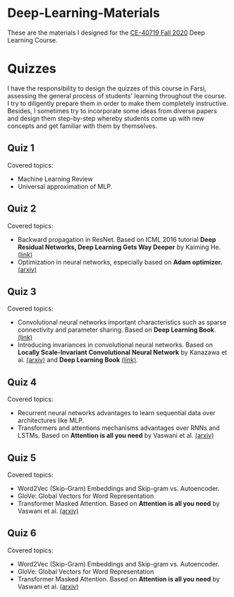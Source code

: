 # Deep-Learning-Materials
These are the materials I designed for the [CE-40719 Fall 2020](http://ce.sharif.edu/courses/99-00/1/ce719-1/index.php/section/syllabus/file/syllabus) Deep Learning Course. 

# Quizzes
I have the responsibility to design the quizzes of this course in Farsi, assessing the general process of students' learning throughout the course. I try to diligently prepare them in order to make them completely instructive. Besides, I sometimes try to incorporate some ideas from diverse papers and design them step-by-step whereby students come up with new concepts and get familiar with them by themselves.

## Quiz 1
Covered topics:
+ Machine Learning Review
+ Universal approximation of MLP.

## Quiz 2
Covered topics:
+ Backward propagation in ResNet. Based on ICML 2016 tutorial **Deep Residual Networks, Deep Learning Gets Way Deeper** by Kaiming He.[(link)](https://icml.cc/2016/tutorials/icml2016_tutorial_deep_residual_networks_kaiminghe.pdf)
+ Optimization in neural networks, especially based on **Adam optimizer.** [(arxiv)](https://arxiv.org/abs/1412.6980)

## Quiz 3
Covered topics:
+ Convolutional neural networks important characteristics such as sparse connectivity and parameter sharing. Based on **Deep Learning Book**. [(link)](https://www.deeplearningbook.org/)
+ Introducing invariances in convolutional neural networks. Based on **Locally Scale-Invariant Convolutional Neural Network** by Kanazawa et al. [(arxiv)](https://arxiv.org/pdf/1412.5104) and **Deep Learning Book** [(link)](https://www.deeplearningbook.org/).

## Quiz 4
Covered topics:
+ Recurrent neural networks advantages to learn sequential data over architectures like MLP.
+ Transformers and attentions mechanisms advantages over RNNs and LSTMs. Based on **Attention is all you need** by Vaswani et al. [(arxiv)](https://arxiv.org/abs/1706.03762)

## Quiz 5
Covered topics:
+ Word2Vec (Skip-Gram) Embeddings and Skip-gram vs. Autoencoder.
+ GloVe: Global Vectors for Word Representation
+ Transformer Masked Attention. Based on **Attention is all you need** by Vaswani et al. [(arxiv)](https://arxiv.org/abs/1706.03762)

## Quiz 6
Covered topics:
+ Word2Vec (Skip-Gram) Embeddings and Skip-gram vs. Autoencoder.
+ GloVe: Global Vectors for Word Representation
+ Transformer Masked Attention. Based on **Attention is all you need** by Vaswani et al. [(arxiv)](https://arxiv.org/abs/1706.03762)